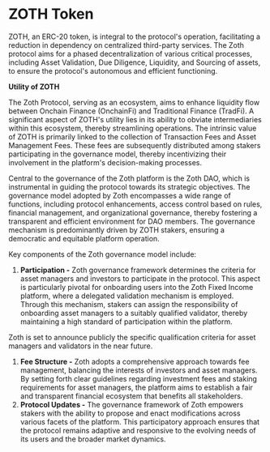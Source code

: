 # ZOTH Token

ZOTH, an ERC-20 token, is integral to the protocol's operation, facilitating a reduction in dependency on centralized third-party services. The Zoth protocol aims for a phased decentralization of various critical processes, including Asset Validation, Due Diligence, Liquidity, and Sourcing of assets, to ensure the protocol's autonomous and efficient functioning.

**Utility of ZOTH**

The Zoth Protocol, serving as an ecosystem, aims to enhance liquidity flow between Onchain Finance (OnchainFi) and Traditional Finance (TradFi). A significant aspect of ZOTH's utility lies in its ability to obviate intermediaries within this ecosystem, thereby streamlining operations. The intrinsic value of ZOTH is primarily linked to the collection of Transaction Fees and Asset Management Fees. These fees are subsequently distributed among stakers participating in the governance model, thereby incentivizing their involvement in the platform's decision-making processes.

Central to the governance of the Zoth platform is the Zoth DAO, which is instrumental in guiding the protocol towards its strategic objectives. The governance model adopted by Zoth encompasses a wide range of functions, including protocol enhancements, access control based on rules, financial management, and organizational governance, thereby fostering a transparent and efficient environment for DAO members. The governance mechanism is predominantly driven by ZOTH stakers, ensuring a democratic and equitable platform operation.

Key components of the Zoth governance model include:

1. **Participation -** Zoth governance framework determines the criteria for asset managers and investors to participate in the protocol. This aspect is particularly pivotal for onboarding users into the Zoth Fixed Income platform, where a delegated validation mechanism is employed. Through this mechanism, stakers can assign the responsibility of onboarding asset managers to a suitably qualified validator, thereby maintaining a high standard of participation within the platform.&#x20;

Zoth is set to announce publicly the specific qualification criteria for asset managers and validators in the near future.

1. **Fee Structure -** Zoth adopts a comprehensive approach towards fee management, balancing the interests of investors and asset managers. By setting forth clear guidelines regarding investment fees and staking requirements for asset managers, the platform aims to establish a fair and transparent financial ecosystem that benefits all stakeholders.
2. **Protocol Updates -** The governance framework of Zoth empowers stakers with the ability to propose and enact modifications across various facets of the platform. This participatory approach ensures that the protocol remains adaptive and responsive to the evolving needs of its users and the broader market dynamics.
